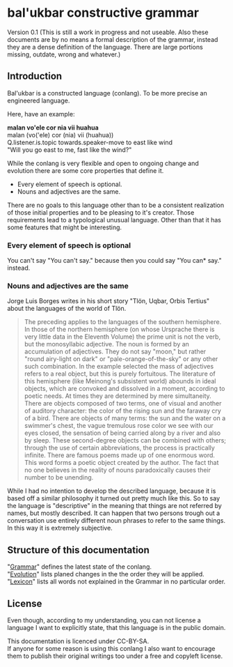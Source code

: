 bal'ukbar constructive grammar
==============================

Version 0.1 (This is still a work in progress and not useable. Also these documents are by no means a formal description of the grammar, instead they are a dense definition of the language. There are large portions missing, outdate, wrong and whatever.)

Introduction
------------

Bal'ukbar is a constructed language (conlang). To be more precise an engineered language.

Here, have an example:

**malan vo'ele cor nia vii huahua**  
malan (vo('ele) cor (nia) vii (huahua))  
Q.listener.is.topic towards.speaker-move to east like wind  
"Will you go east to me, fast like the wind?"  

While the conlang is very flexible and open to ongoing change and evolution there are some core properties that define it.

* Every element of speech is optional.
* Nouns and adjectives are the same.

There are no goals to this language other than to be a consistent realization of those initial properties and to be pleasing to it's creator.
Those requirements lead to a typological unusual language. Other than that it has some features that might be interesting.

### Every element of speech is optional

You can't say "You can't say." because then you could say "You can* say." instead.

### Nouns and adjectives are the same

Jorge Luis Borges writes in his short story "Tlön, Uqbar, Orbis Tertius" about the languages of the world of Tlön.
> The preceding applies to the languages of the southern hemisphere. In those of the northern hemisphere (on whose Ursprache there is very little data in the Eleventh Volume) the prime unit is not the verb, but the monosyllabic adjective. The noun is formed by an accumulation of adjectives. They do not say "moon," but rather "round airy-light on dark" or "pale-orange-of-the-sky" or any other such combination. In the example selected the mass of adjectives refers to a real object, but this is purely fortuitous. The literature of this hemisphere (like Meinong's subsistent world) abounds in ideal objects, which are convoked and dissolved in a moment, according to poetic needs. At times they are determined by mere simultaneity. There are objects composed of two terms, one of visual and another of auditory character: the color of the rising sun and the faraway cry of a bird. There are objects of many terms: the sun and the water on a swimmer's chest, the vague tremulous rose color we see with our eyes closed, the sensation of being carried along by a river and also by sleep. These second-degree objects can be combined with others; through the use of certain abbreviations, the process is practically infinite. There are famous poems made up of one enormous word. This word forms a poetic object created by the author. The fact that no one believes in the reality of nouns paradoxically causes their number to be unending.

While I had no intention to develop the described language, because it is based off a similar philosophy it turned out pretty much like this.
So to say the language is "descriptive" in the meaning that things are not referred by names, but mostly described. It can happen that two persons trough out a conversation use entirely different noun phrases to refer to the same things. In this way it is extremely subjective.

Structure of this documentation
-------------------------------

"[Grammar](Grammar.md)" defines the latest state of the conlang.  
"[Evolution](Evolution.md)" lists planed changes in the the order they will be applied.  
"[Lexicon](Lexicon.md)" lists all words not explained in the Grammar in no particular order.

License
-------

Even though, according to my understanding, you can not license a language I want to explicitly state, that this language is in the public domain.

This documentation is licenced under CC-BY-SA.  
If anyone for some reason is using this conlang I also want to encourage them to publish their original writings too under a free and copyleft license.
